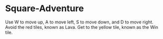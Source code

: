 # Square-Adventure
Use W to move up, A to move left, S to move down, and D to move right.
Avoid the red tiles, known as Lava.
Get to the yellow tile, known as the Win tile.
